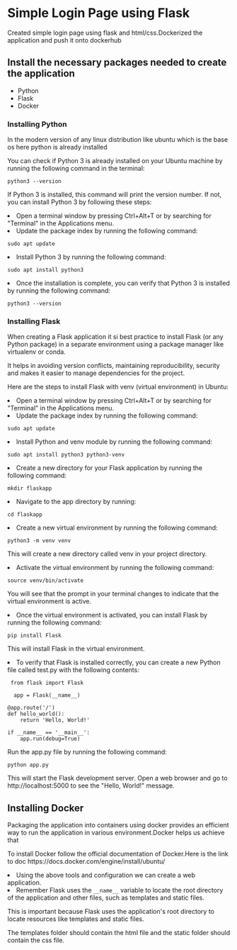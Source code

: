<h1> Simple Login Page using Flask </h1>
Created simple login page using flask and html/css.Dockerized the application and push it onto dockerhub
<h2> Install the necessary packages needed to create the application </h2>
<ul>
<li>Python</li>
<li>Flask</li>
<li>Docker</li>
</ul>


<h3>Installing Python</h3>

<p>In the modern version of any linux distribution like ubuntu which is the base os here python is already installed </p>
<p>You can check if Python 3 is already installed on your Ubuntu machine by running the following command in the terminal:</p>
  <pre><code>python3 --version</code></pre>
  
<p>If Python 3 is installed, this command will print the version number. If not, you can install Python 3 by following these steps:
  <li>Open a terminal window by pressing Ctrl+Alt+T or by searching for "Terminal" in the Applications menu.</li>
  <li>Update the package index by running the following command:</p></li>
  
  <pre><code>sudo apt update</code></pre>
  
  <li> Install Python 3 by running the following command:</li>
  <pre><code>sudo apt install python3</code></pre>
  
  <li> Once the installation is complete, you can verify that Python 3 is installed by running the following command:</li>
  <pre><code>python3 --version</code></pre>
  
  <h3> Installing Flask </h3>
  <p>When creating a Flask application it si best practice to install Flask (or any Python package) in a separate environment using a package manager like virtualenv or conda.</p>
  <p> It helps in avoiding version conflicts, maintaining reproducibility, security and makes it easier to manage dependencies for the project.</p>

<p>Here are the steps to install Flask with venv (virtual environment) in Ubuntu:</p>

<li>Open a terminal window by pressing Ctrl+Alt+T or by searching for "Terminal" in the Applications menu.</li>
<li>Update the package index by running the following command:</li>

  <pre><code>sudo apt update</code></pre>

<li>Install Python and venv module by running the following command:</li>
  <pre><code>sudo apt install python3 python3-venv</code></pre>

<li>Create a new directory for your Flask application by running the following command:</li>

  <pre><code>mkdir flaskapp</code></pre>

<li>Navigate to the app directory by running:</li>

  <pre><code>cd flaskapp</code></pre>

<li>Create a new virtual environment by running the following command:</li>

  <pre><code>python3 -m venv venv</code></pre>

<p>This will create a new directory called venv in your project directory.</p>

<li>Activate the virtual environment by running the following command:</li>

  <pre><code>source venv/bin/activate</code></pre>

<p>You will see that the prompt in your terminal changes to indicate that the virtual environment is active.</p>

<li>Once the virtual environment is activated, you can install Flask by running the following command:</li>

  <pre><code>pip install Flask</code></pre>

<p>This will install Flask in the virtual environment.</p>

<li>To verify that Flask is installed correctly, you can create a new Python file called test.py with the following contents:</li></ul>

  <pre><code> from flask import Flask

  app = Flask(__name__)

@app.route('/')
def hello_world():
    return 'Hello, World!'

if __name__ == '__main__':
    app.run(debug=True)</code></pre>

<p>Run the app.py file by running the following command:</p>
  <pre><code>python app.py</code></pre>
  
<p>This will start the Flask development server. Open a web browser and go to http://localhost:5000 to see the "Hello, World!" message.</p>

<h2> Installing Docker </h2>
<p>Packaging the application into containers using docker provides an efficient way to run the application in various environment.Docker helps us achieve that</p>
<p>To install Docker follow the official documentation of Docker.Here is the link to doc <link>https://docs.docker.com/engine/install/ubuntu/</link></p>

<li> Using the above tools and configuration we can create a web application.</li><li>Remember  Flask uses the <code>__name__</code> variable to locate the root directory of the application and other files, such as templates and static files.<p>This is important because Flask uses the application's root directory to locate resources like templates and static files.</p></li>
<p>The templates folder should contain the html file and the static folder should contain the css file.</p>

